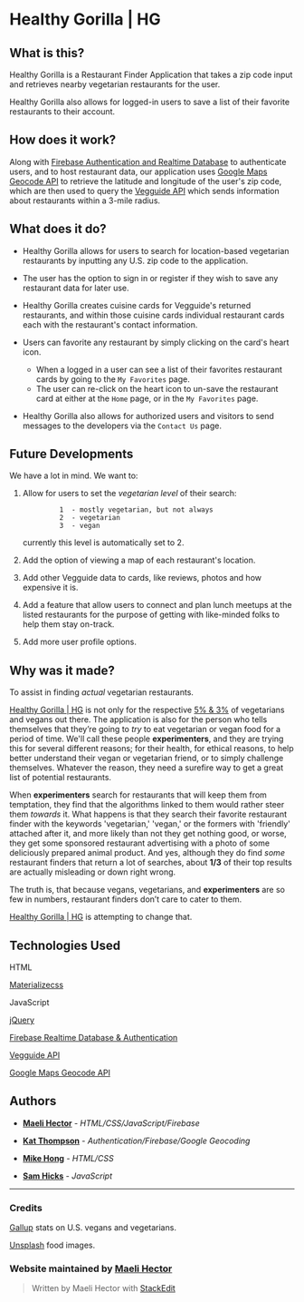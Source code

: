 # Healthy Gorilla | HG

## What is this?

Healthy Gorilla is a Restaurant Finder Application that takes a zip code input and retrieves nearby vegetarian restaurants for the user. 

Healthy Gorilla also allows for logged-in users to save a list of their favorite restaurants to their account. 

## How does it work?

Along with [Firebase Authentication and Realtime Database](https://firebase.google.com/) to authenticate users, and to host restaurant data, our application uses [Google Maps Geocode API](https://developers.google.com/maps/documentation/geocoding/start) to retrieve the latitude and longitude of the user's zip code, which are then used to query the [Vegguide API](https://www.vegguide.org/)  which sends information about restaurants within a 3-mile radius.

## What does it do?

- Healthy Gorilla allows for users to search for location-based vegetarian restaurants by inputting any U.S. zip code to the application.

-  The user has the option to sign in or register if they wish to save any restaurant data for later use.

- Healthy Gorilla creates cuisine cards for Vegguide's returned restaurants, and within those cuisine cards individual restaurant cards each with the restaurant's contact information. 

- Users can favorite any restaurant by simply clicking on the card's heart icon.
	- When a logged in a user can see a list of their favorites restaurant cards by going to the `My Favorites` page.
	- The user can re-click on the heart icon to un-save the restaurant card at either at the `Home` page, or in the `My Favorites` page.

- Healthy Gorilla also allows for authorized users and visitors to send messages to the developers via the `Contact Us` page. 

## Future Developments

We have a lot in mind. We want to:

1. Allow for users to set the *vegetarian level* of their search:

				1  - mostly vegetarian, but not always
				2  - vegetarian
				3  - vegan

	currently this level is automatically set to 2.

2. Add the option of viewing a map of each restaurant's location.
3. Add other Vegguide data to cards, like reviews, photos and how expensive it is.
4. Add a feature that allow users to connect and plan lunch meetups at the listed restaurants for the purpose of getting with like-minded folks to help them stay on-track.
5. Add more user profile options.

## Why was it made?

To assist in finding *actual* vegetarian restaurants. 

[Healthy Gorilla | HG](https://healthygorilla.web.app/index.html) is not only for the respective [5% & 3%](https://news.gallup.com/poll/238328/snapshot-few-americans-vegetarian-vegan.aspx?g_source=link_NEWSV9&g_medium=NEWSFEED&g_campaign=item_&g_content=Snapshot%3a%2520Few%2520Americans%2520Vegetarian%2520or%2520Vegan) of vegetarians and vegans out there. The application is also for the person who tells themselves that they’re going to *try* to eat vegetarian or vegan food for a period of time. We'll call these people **experimenters**, and they are trying this for several different reasons; for their health, for ethical reasons, to help better understand their vegan or vegetarian friend, or to simply challenge themselves. Whatever the reason, they need a surefire way to get a great list of potential restaurants.

When **experimenters** search for restaurants that will keep them from temptation, they find that the algorithms linked to them would rather steer them *towards* it. What happens is that they search their favorite restaurant finder with the keywords 'vegetarian,' 'vegan,' or the formers with 'friendly' attached after it, and more likely than not they get nothing good, or worse, they get some sponsored restaurant advertising with a photo of some deliciously prepared animal product. And yes, although they do find *some* restaurant finders that return a lot of searches, about **1/3** of their top results are actually misleading or down right wrong.

The truth is, that because vegans, vegetarians, and **experimenters** are so few in numbers, restaurant finders don’t care to cater to them.

[Healthy Gorilla | HG](https://healthygorilla.web.app/index.html) is attempting to change that.

## Technologies Used

HTML

[Materializecss](http://materializecss.com)

JavaScript

[jQuery](https://jquery.com/)

[Firebase Realtime Database & Authentication](https://firebase.google.com/)

[Vegguide API](https://www.vegguide.org/site/api-docs)

[Google Maps Geocode API](https://developers.google.com/maps/documentation/geocoding/start) 


## Authors

* **[Maeli Hector](https://github.com/maelihector)** - *HTML/CSS/JavaScript/Firebase*

* **[Kat Thompson](https://github.com/thompsonkathryne)** - *Authentication/Firebase/Google Geocoding*

* **[Mike Hong](https://github.com/mikehong123)** - *HTML/CSS*

* **[Sam Hicks](https://github.com/toatsted)** - *JavaScript*
---
### Credits

[Gallup](news.gallup.com) stats on U.S. vegans and vegetarians.

[Unsplash](https://unsplash.com/) food images.

### Website maintained by [Maeli Hector](https://github.com/maelihector)

> Written by Maeli Hector with [StackEdit](https://stackedit.io/)